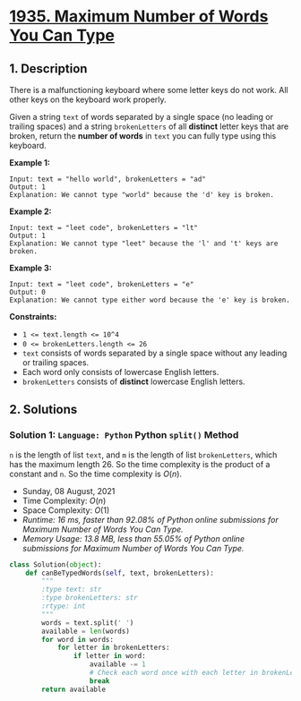 # [1935. Maximum Number of Words You Can Type](https://leetcode.com/problems/maximum-number-of-words-you-can-type/)

## 1. Description

There is a malfunctioning keyboard where some letter keys do not work. All other keys on the keyboard work properly.

Given a string `text` of words separated by a single space (no leading or trailing spaces) and a string `brokenLetters` of all **distinct** letter keys that are broken, return the **number of words** in `text` you can fully type using this keyboard.

**Example 1:**

```
Input: text = "hello world", brokenLetters = "ad"
Output: 1
Explanation: We cannot type "world" because the 'd' key is broken.
```

**Example 2:**

```
Input: text = "leet code", brokenLetters = "lt"
Output: 1
Explanation: We cannot type "leet" because the 'l' and 't' keys are broken.
```

**Example 3:**

```
Input: text = "leet code", brokenLetters = "e"
Output: 0
Explanation: We cannot type either word because the 'e' key is broken.
```

**Constraints:**

- `1 <= text.length <= 10^4`
- `0 <= brokenLetters.length <= 26`
- `text` consists of words separated by a single space without any leading or trailing spaces.
- Each word only consists of lowercase English letters.
- `brokenLetters` consists of **distinct** lowercase English letters.

## 2. Solutions

### Solution 1: `Language: Python` Python `split()` Method

`n` is the length of list `text`, and `m` is the length of list `brokenLetters`, which has the maximum length 26. So the time complexity is the product of a constant and `n`. So the time complexity is $O(n)$.

- Sunday, 08 August, 2021
- Time Complexity: $O(n)$
- Space Complexity: $O(1)$
- *Runtime: 16 ms, faster than 92.08% of Python online submissions for Maximum Number of Words You Can Type.*
- *Memory Usage: 13.8 MB, less than 55.05% of Python online submissions for Maximum Number of Words You Can Type.*

```python
class Solution(object):
    def canBeTypedWords(self, text, brokenLetters):
        """
        :type text: str
        :type brokenLetters: str
        :rtype: int
        """
        words = text.split(' ')
        available = len(words)
        for word in words:
            for letter in brokenLetters:
                if letter in word:
                    available -= 1
                    # Check each word once with each letter in brokenLetters.
                    break
        return available
```
